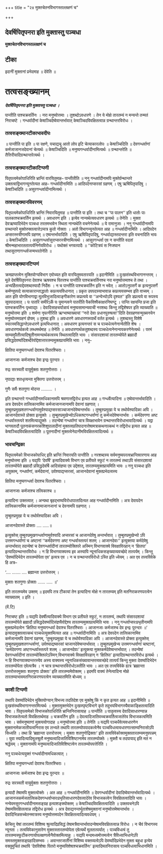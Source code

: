 +++
title = "२४ मुक्तचेतनविभागस्तल्लक्षणं च"

+++


## देवर्षिपितृपनरा इति मुक्तास्तु पञ्चधा

**मुक्तचेतनविभागस्तल्लक्षणं च**

## **टीका**

इदानीं मुक्तानां प्रभेदमाह ॥ देवेति ॥

# **तत्वसङ्ख्यानम्**

***देवर्षिपितृपनरा इति मुक्तास्तु पञ्चधा ।***

पान्तीति पाश्चक्रवर्तिनः । नरा मनुष्योत्तमाः । तुशब्दोऽवधारणे । तेन ये मोक्षे तारतम्यं न मन्यन्ते तन्मतं निराचष्टे । गन्धर्वादीनां केषाञ्चिदेष्वेवान्तर्भावात् केषाञ्चिदविवक्षितत्वान्न ग्रन्थान्तरविरोधः ।

### **तत्वसङ्ख्यानटीकाभावदीपः**

॥ पान्तीति पा इति ॥ पा रक्षणे, पचाद्यचू आतो लोप इटि चेत्याकारलोपः ॥ केषाञ्चिदिति ॥ देवगन्धर्वाणां कर्मजाजानजदेवानां चेत्यर्थः ॥ केषाञ्चिदिति ॥ मनुष्यगन्धर्वादीनामित्यर्थः ॥ ग्रन्थान्तरेति ॥ तैत्तिरीयादिग्रन्थान्तरेत्यर्थः ।

### **तत्वसङ्ख्यानटीकाटिप्पणी**

पितृपत्वमेकोपाधिरिति भ्रान्तिं वारयितुमाह– पान्तीतीति ॥ ननु गन्धर्वादीनामपि मुक्तेर्ग्रन्थान्तरे उक्तत्वाद्विभागन्यूनतेत्यत आह– गन्धर्वादीनामिति ॥ आदिपदेनाप्सरसां ग्रहणम् । एषु ऋषिपितृपादिषु । केषाञ्चिदिति ॥ असुरगन्धर्वादीनामित्यर्थः ।

### **तत्वसङ्ख्यानविवरणम्**

पितृपत्वमेकोपाधिरिति भ्रान्तिं निवारयितुमाह ॥ पान्तीति पा इति । तथा च ‘‘पा पालन’’ इति धातोः पाः पालकाश्चक्रवर्तिन इत्यर्थः । अवधारण इति । इत्येव नान्यथेत्यवधारण इत्यर्थः ॥ तेनेति । मुक्ता देवऋष्यादिभेदेन पञ्चधा तरतमभावेन स्थिता नान्यथेति वचनेनेत्यर्थः ॥ ये रामानुजाः । ननु गन्धर्वादीनामपि ग्रन्थान्तरे मुक्तेरुक्तत्वात्तेऽप्यत्र कुतो नोक्ताः । अतो विभागन्यूनतेत्यत आह ॥ गन्धर्वादीनामिति । आदिपदेन अप्सरस्स्त्रीणामपि ग्रहणम् ॥ एष्वन्तर्भावादिति । एषु ऋषिपितृपादिषु, गन्धर्वाद्यास्तदन्तरा इति वचनादिति भावः ॥ केषाञ्चिदिति । असुरगन्धर्वासुराप्सरस्त्रीणामित्यर्थः । आसुरगन्धर्वा एव न सन्तीति वदतां श्रीमन्महाभारततात्पर्यनिर्णयविरोधः । यथोक्तं भगवत्पादैः ॥ ‘‘कोटित्रयं स निजघान तथासुराणागन्धर्वजन्मभरतेनेति ॥

### **तत्वसङ्ख्यानटिप्पणं**

क्रमप्राप्तत्वेन मुक्तियोग्यविभाग एवोच्यत इति वारयितुमवतारयति ॥ इदानीमिति ॥ दुःखसंस्थविभागानन्तरम् । मूले देवर्षिपितृपनरा देवाश्च ऋषयश्च पितरश्च पान्तीति पाश्चक्रवर्तिनश्च नरा मनुष्योत्तमाश्च ते तथा । अभ्यर्हितत्वाद्देवशब्दस्यादौ निर्देशः । न च पान्तीति पाश्चक्रवर्तिन इति न भवेत् । आतोऽनुपसर्गे क इत्यनुपसर्गे कर्मण्युपपदे सत्याकारान्ताद्धातोः कप्रत्ययविधानात् । प्रकृत उपपदस्याभावान्न कप्रत्ययसम्भव इति वाच्यम् । आत इति योगविभागाद्वा मूलविभुजादित्वाङ्गीकारेण कप्रत्यये वा ‘‘अन्येभ्योऽपि दृश्यत’’ इति डप्रत्यये वा रूपस्य सूपपादत्वात् । पः पातरि समीरेऽर्के पः पुमान्पवने पातरीति पैकविश्वैकाक्षरनिघण्टू । पान्ति रक्षयन्ति प्रजा इति पाश्चक्रवर्तिनः पृथ्वाद्याः । देवादिसाहचर्यान्नायं मनुष्यसामान्यवाची नरशब्दः किन्तु तद्विशेषपर इति व्याख्याति ॥ मनुष्योत्तमा इति ॥ शर्मणा नृपत्नीरिति ऋग्भाष्याख्यायां ‘‘नरो देवाः प्रधानपुरुषत्वा’’दिति देवग्रहणवन्मुख्यनयेन मनुष्योत्तमग्रहणं ज्ञेयम् ॥ तुशब्द इति ॥ अवधारणे अवधारणरूपार्थे वर्तत इत्यर्थः । तुशब्दस्तु विशेषे स्यात्स्वसिद्धान्तेऽवधारणे इत्यभिधानात् । अवधारण इत्यनन्तरं स च पञ्चधेत्यनेनान्वेतीति शेषः । अवधारणार्थकत्वे लब्धमर्थमाह ॥ तेनेति ॥ अवधारणार्थकतुशब्दस्य पञ्चधेत्यनेनान्वयकरणेनेत्यर्थः । परमं साम्यमुपैतीत्यादिश्रुतीनामन्यार्थकत्वस्य स्थितत्वादिति भावः । संसारदशायां तारतम्योपेते ब्रह्मादौ प्रसिद्धदेवर्ष्यादिशब्दैरेवोद्देशात्तारतम्यमुक्तप्रायमिति भावः । ननु–

क्षितिपा मनुष्यगन्धर्वा देवाश्च पितरश्चिराः ।

आजानजाः कर्मजाश्च देवा इन्द्रः पुरन्दरः ।

रुद्रः सरस्वती वायुर्मुक्ताः शतगुणोत्तराः ।

नृपाद्याः शतधृत्यन्ता मुक्तिगा उत्तरोत्तरम् ।

गुणैः सर्वैः शतगुणा मोदन्त ......... ।

इति ग्रन्थान्तरे गन्धर्वादीनामधिकानामपि श्रवणात्तद्विरोध इत्यत आह ॥ गन्धर्वेत्यादिना ॥ एष्वेवान्तर्भावादिति । अत्र देवपदेन तात्विकानामिव कर्मजाजानजानामपि देवानां ग्रहणात् । तुम्बुरुप्रमुखशतगन्धर्वाणामुर्वश्याद्यप्सरसाञ्चाजानदेवेष्वन्तर्भावः । तुम्बुरुप्रमुखा ये च तथोर्वश्यादिका अपि । आजानदेवास्ते प्रोक्ता इत्युक्तेः । तुम्बुरुप्रमुखेभ्योऽधिकाष्टगन्धर्वाणां तु कर्मजदेवेष्वन्तर्भावः । कर्मदेवगणा अष्ट गन्धर्वास्तत्परे शतमित्याद्युक्तेः । तदन्येषां गन्धर्वाणां चात्र विवक्षाभावेन ग्रन्थान्तरविरोधाभावादित्यर्थः । यद्वा भागवतादौ पूतनाकंसनरकशिशुपालादीनां मुक्तत्वप्रतिपादनात्तेषामत्राकथनात्कथं न तद्विरोध इत्यत आह ॥ केषाञ्चिदविवक्षितत्वादिति ॥ पूतनादीनां मुक्तत्वेनेदानीमविवक्षितत्वादित्यर्थः ॥

### **भावचन्द्रिका**

पितृपत्वमेको विभाजकोपाधिर् इति भ्रान्तिं निवारयति पान्तीति ॥ नरशब्दस्य सर्वमनुष्यपरत्वभ्रान्तिवारणाय आह मनुष्योत्तमा इति ॥ यद्यपि ‘देवर्षि’ इत्यादिवाक्ये विभाग एव प्रतीयते स्फुटं न तारतम्यं तथाऽपि संसारदशायां तारतम्योपेते ब्रह्मादौ प्रसिद्धदेवर्षि आदिसंज्ञया एव उद्देशात्, तारतम्यमुक्तप्रायमिति भावः ॥ ननु पञ्चधा इति अयुक्तम्, गन्धर्वाणां, कर्मदेवानां, उर्वश्याद्यप्सरसां, आजानदेवानां मुक्तप्रभेदत्वस्य

क्षितिपा मनुष्यगन्धर्वा देवाश्च पितरश्चिराः ।

आजानजाः कर्मजाश्च तत्विकाश्च ॥

इत्यादिना उक्तत्वात् । अन्यथा बृहद्भाष्यविरोधापातादित्यत आह गन्धर्वादीनामिति । अत्र देवापदेन तात्त्विकानामिव कर्मजानामाजानजानां च देवनामपि ग्रहणात् ।

तुम्बुरुप्रमुखा ये च तथोर्वश्यादिका अपि ।

आजानदेवास्ते प्रोक्ताः .... .....॥

इत्युक्तेस् तुम्बुरुप्रमुखगन्धर्वाणामुर्वश्यादि अप्सरसां च आजानदेवेषु अन्तर्भावात् । तुम्बुरुप्रमुखेभ्यो ऽपि उत्तमगन्धर्वाणां च अष्टानां ‘‘कर्मदेवगणा अष्ट गन्धर्वास्तत्परं शतम् । आजानदेवाः’’ इत्युक्तया कर्मदेवेषु अन्तर्भावात् तदन्येषां च देवगन्धर्वादीनां तारतम्योक्तिपरे अस्मिन् विभागवाक्ये विवक्षाविरहान् न ‘क्षितपा’ इत्यादिग्रन्थान्तरविरोधः । न हि विभागवाक्यस्य इव अस्यापि न्यूनाधिकसङ्ख्याव्यवच्छेदे तात्पर्यम् । किन्तु ‘देवर्ष्यादिभेदेन तारतम्योपेता एव’ इत्यत्र एव । न च ग्रन्थान्तरविरोधो ऽस्ति इति ध्येयम् । अत एव तत्त्वविवेके हि अत्र–

‘.... ....... .... ब्रह्मान्ता उत्तरोत्तरम् ।

मुक्ताः शतगुणाः प्रोक्ताः ...... ..... ॥’

इति तारतम्यमेव उक्तम् ॥ इदमपि तत्र टीकायां तेन इत्यादिना मोक्षे न तारतम्यम् इति मतनिराकरणपरत्वेन व्याख्यातम् ॥ इति ।

(वें.टि)

निराचष्ट इति ॥ यद्यपि देवर्षीत्यादिवाक्ये विभाग एव प्रतीयते स्फुटं, न तारतम्यं, तथापि संसारदशायां तारतम्योपेते ब्रह्मादौ प्रसिद्धदेवर्ष्यादिसंज्ञयैवोद्देश्य तारतम्यमुक्तप्रायमिति भावः । ननु गन्धर्वाप्सरःप्रभृतीनामपि मुक्तप्रभेदत्वेन ‘क्षितिपा मनुष्यगन्धर्वा देवाश्च पितरश्चिराः । आजानजाः कर्मजाश्च देव इन्द्रः पुरन्दरः ॥’ इत्यादावुक्तत्वात्कथं पञ्चधेत्युक्तमित्यत आह ॥ गन्धर्वादीनामिति ॥ अत्र देवपदेन तात्विकानामिव कर्मजानामपि देवानां ग्रहणम्, ‘तुम्बुरुप्रमुखा ये च तथोर्वश्यादिका अपि । आजानदेवास्ते प्रोक्ता इत्युक्तेस् तुम्बुरुप्रमुखशतगन्धर्वाणां, उर्वश्याद्यष्सरसां चाजानदेवेष्वन्तर्भावात् । तुम्बुरुप्रमुखेभ्य उत्तमगन्धर्वाणां चाष्टानां, ‘कर्मदेवगणा अष्टगन्धर्वास्तत्परे शतम् । आजानदेवाः’ इत्युक्त्या मुक्तकर्मदेवेष्वन्तर्भावात् । तदन्येषां देवगन्धर्वादीनां तारतम्योक्तिपरेऽस्मिन् विभागवाक्ये विवक्षाविरहान् न ‘क्षितिपा’ इत्यादिग्रन्थान्तरविरोध इत्यर्थः । न हि विभागवाक्यान्तरस्येव अस्य वाक्यस्य न्यूनाधिकसंख्यावान्तरव्यवच्छेदे तात्पर्यं किन्तु मुक्ता देवर्ष्यादिभेदेन तारतम्योपेता एवेत्यत्रैव । न चात्र ग्रन्थान्तरविरोधोऽस्तीति भावः । अत एव तत्त्वविवेके ह्यत्र ‘ब्रह्मान्ता उत्तरोत्तरमुक्ताः शतगुणाः प्रोक्ताः’ इति तारतम्यमेवोक्तम् । इदमपि वाक्यं तेनेत्यादिना मोक्षे तारतम्याभावमतनिराकरणपरत्वेन व्याख्यातमिति बोध्यम् ॥

### **काशी टिप्पणी**

तथापि देवर्ष्यादिभेदेन मुक्तियोग्यान् विभज्य तदतिदेश एव मुक्तेषु किं न कृत इत्यत आह ॥ इदानीमिति ॥ दुःखसंस्थविभागानन्तरमित्यर्थः । मुक्तामुक्तभेदेन दुःखस्पृष्टविभागे कृते तदुभयविभागस्यैवाकाङ्क्षितत्वादिति भावः । पितृपत्वमेको विभाजकोपाधिरिति भ्रान्तिनिरासायाह ॥ पान्तीति ॥ पातृत्वस्य देवादिसाधारण्यान्न विभाजकतेत्यतो विवक्षितार्थमाह ॥ चक्रवर्तिन इति ॥ देवत्वादिजातिवच्चक्रवर्तित्वजातेरेव विभाजकत्वमिति भावः । सर्वमनुष्याणां मुक्त्ययोगादाह ॥ मनुष्योत्तमा इति ॥ तेनेति ॥ यद्यपि पञ्चधैवेत्यवधारणेन मुक्तानामेकजातीयत्वनिरास एव लभ्यते तथापि तारतम्योपपादकत्वेनैव पञ्चविधत्वावधारणात्साम्यनिरासोऽपि सिध्यति । तथा हि ‘ब्रह्मान्ता उत्तरोत्तरम् । मुक्ताः शतगुणोद्रिक्ताः’ इति तत्वविवेकोक्तमुक्ततारतम्यमनुपपन्नम् । युवा स्यादित्यादिमूलश्रुतौ मनुष्यत्वादिजातिविशिष्टानामेव तारतम्योक्तेः । मुक्तौ च तदपायाद् इति मतं न श्रद्धेयम् । मुक्तानामपि मनुष्यत्वादिजातिविशिष्टत्वेन तारतम्योपपत्तेरिति ।

ननु पञ्चधेत्ययुक्तं गन्धर्वादीनामधिकत्वात् ।

क्षितिपा मनुष्यगन्धर्वा देवाश्च पितरश्चिराः ।

आजानजाः कर्मजाश्च देवा इन्द्रः पुरन्दरः ॥

रुद्रः सरस्वती वायुर्मुक्ताः शतगुणोत्तराः ।

इत्यादौ तेषामपि मुक्तत्वोक्तेः । अत आह ॥ गन्धर्वादीनामिति ॥ देवगन्धर्वादीनां देवादिष्वेवान्तर्भावादित्यर्थः । आजानजकर्मजतात्विकदेवगन्धर्वाप्सरःप्रभृतिसाधारणदेवत्वादेरेव विभाजकत्वेन विवक्षितत्वादिति भावः । नन्वेवमसुरगन्धर्वादीनामसङ्ग्रह इत्याशङ्क्योक्तम् ॥ केषाञ्चिदविवक्षितत्वादिति ॥ उक्तवचनेऽपि तेषामविवक्षितत्वान्न तद्विरोध इत्यर्थः । अत्र देवाद्यनन्तर्भूताशेषमुक्तानां मनुष्योत्तमेष्वन्तर्भावः । देवादिभिन्नसच्चेतनमात्रस्य मनुष्योत्तमपदेन विवक्षितत्वादित्यवधेयम् ।

केचित्तु येषां तारतम्यं विशिष्य श्रुत्यादिप्रसिद्धं तेषामत्रैवान्तर्भावादन्येषामविवक्षितत्वान्न विरोधः । न चैवं विभागस्य न्यूनता । तत्वविवेकानुसारेण मुक्तास्तारतम्योपेता एवेत्यर्थे मूलतात्पर्यात् । पञ्चविधत्वं तु तारतम्यस्फुटीकरणायोपलक्षणत्वेनैवोक्तमित्याहुः । यद्यपि मन्दमध्यमोत्तमत्वेन त्रैविध्याभिधानेऽपि समस्तमुक्तसङ्ग्रहादिसम्भवः । अवान्तरजातीनां विशिष्य वक्तव्यत्वेऽपि देवर्ष्यादिप्रभेदेन मुक्ता बहुधा इत्येव वक्तुमुचितं तथापि ‘देवविशेषाः पितरो मनुष्यविशेषाश्चक्रवर्तिनः’ इत्यादिमतनिरासाय पञ्चविधत्वाभिधानमिति ।

